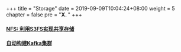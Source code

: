 +++
title = "Storage"
date = 2019-09-09T10:04:24+08:00
weight = 5
chapter = false
pre = "<b>X. </b>"
+++

#### [NFS: 利用S3FS实现共享存储](https://github.com/lab798/quickstart-s3fs)
#### [自动构建Kafka集群](https://github.com/lab798/quickstart-kafka)
